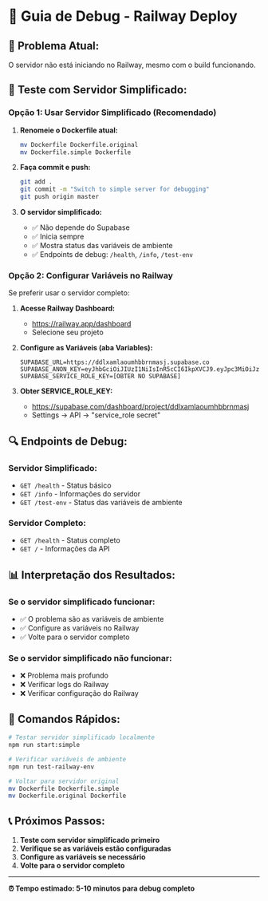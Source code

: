 # 🔧 Guia de Debug - Railway Deploy

## 🚨 **Problema Atual:**
O servidor não está iniciando no Railway, mesmo com o build funcionando.

## 🧪 **Teste com Servidor Simplificado:**

### **Opção 1: Usar Servidor Simplificado (Recomendado)**

1. **Renomeie o Dockerfile atual:**
   ```bash
   mv Dockerfile Dockerfile.original
   mv Dockerfile.simple Dockerfile
   ```

2. **Faça commit e push:**
   ```bash
   git add .
   git commit -m "Switch to simple server for debugging"
   git push origin master
   ```

3. **O servidor simplificado:**
   - ✅ Não depende do Supabase
   - ✅ Inicia sempre
   - ✅ Mostra status das variáveis de ambiente
   - ✅ Endpoints de debug: `/health`, `/info`, `/test-env`

### **Opção 2: Configurar Variáveis no Railway**

Se preferir usar o servidor completo:

1. **Acesse Railway Dashboard:**
   - https://railway.app/dashboard
   - Selecione seu projeto

2. **Configure as Variáveis (aba Variables):**
   ```
   SUPABASE_URL=https://ddlxamlaoumhbbrnmasj.supabase.co
   SUPABASE_ANON_KEY=eyJhbGciOiJIUzI1NiIsInR5cCI6IkpXVCJ9.eyJpc3MiOiJzdXBhYmFzZSIsInJlZiI6ImRkbHhhbWxhb3VtaGJicm5tYXNqIiwicm9sZSI6ImFub24iLCJpYXQiOjE3NTY5NDAwMzcsImV4cCI6MjA3MjUxNjAzN30.VrTmCTDl0zkzP1GQ8YHAqFLbtCUlaYIp7v_4rUHbSMo
   SUPABASE_SERVICE_ROLE_KEY=[OBTER NO SUPABASE]
   ```

3. **Obter SERVICE_ROLE_KEY:**
   - https://supabase.com/dashboard/project/ddlxamlaoumhbbrnmasj
   - Settings → API → "service_role secret"

## 🔍 **Endpoints de Debug:**

### **Servidor Simplificado:**
- `GET /health` - Status básico
- `GET /info` - Informações do servidor
- `GET /test-env` - Status das variáveis de ambiente

### **Servidor Completo:**
- `GET /health` - Status completo
- `GET /` - Informações da API

## 📊 **Interpretação dos Resultados:**

### **Se o servidor simplificado funcionar:**
- ✅ O problema são as variáveis de ambiente
- ✅ Configure as variáveis no Railway
- ✅ Volte para o servidor completo

### **Se o servidor simplificado não funcionar:**
- ❌ Problema mais profundo
- ❌ Verificar logs do Railway
- ❌ Verificar configuração do Railway

## 🚀 **Comandos Rápidos:**

```bash
# Testar servidor simplificado localmente
npm run start:simple

# Verificar variáveis de ambiente
npm run test-railway-env

# Voltar para servidor original
mv Dockerfile Dockerfile.simple
mv Dockerfile.original Dockerfile
```

## 📞 **Próximos Passos:**

1. **Teste com servidor simplificado primeiro**
2. **Verifique se as variáveis estão configuradas**
3. **Configure as variáveis se necessário**
4. **Volte para o servidor completo**

---
**⏰ Tempo estimado: 5-10 minutos para debug completo**

